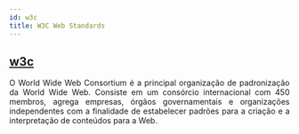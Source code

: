```yaml
---
id: w3c
title: W3C Web Standards
---
```

## [w3c](https://www.w3.org/)

<p align = "justify">
    O World Wide Web Consortium é a principal organização de padronização da World Wide Web. Consiste em um consórcio internacional com 450 membros, agrega empresas, órgãos governamentais e organizações independentes com a finalidade de estabelecer padrões para a criação e a interpretação de conteúdos para a Web.
</p>
